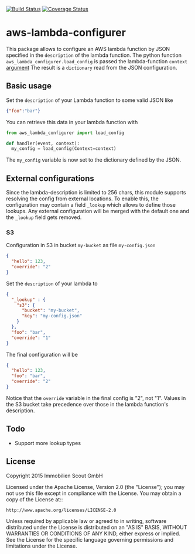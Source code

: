 [![Build Status](https://travis-ci.org/ImmobilienScout24/aws-lambda-configurer.svg?branch=master)](https://travis-ci.org/ImmobilienScout24/aws-lambda-configurer)
[![Coverage Status](https://coveralls.io/repos/ImmobilienScout24/aws-lambda-configurer/badge.svg?branch=master&service=github)](https://coveralls.io/github/ImmobilienScout24/aws-lambda-configurer?branch=master)

# aws-lambda-configurer

This package allows to configure an AWS lambda function by JSON specified in the `description` of the lambda function.
The python function `aws_lambda_configurer.load_config` is passed the lambda-function `context` [argument](http://docs.aws.amazon.com/de_de/lambda/latest/dg/python-context-object.html) 
The result is a `dictionary` read from the JSON configuration.

## Basic usage

Set the `description` of your Lambda function to some valid JSON like
```JSON
{"foo":"bar"}
```
You can retrieve this data in your lambda function with
```python
from aws_lambda_configurer import load_config

def handler(event, context):
  my_config = load_config(Context=context)
```
The `my_config` variable is now set to the dictionary defined by the JSON.
  
## External configurations 

Since the lambda-description is limited to 256 chars, this module supports resolving the config from external locations.
To enable this, the configuration may contain a field `_lookup` which allows to define those lookups.
Any external configuration will be merged with the default one and the `_lookup` field gets removed.
   
### S3    

Configuration in S3 in bucket `my-bucket` as file `my-config.json`
```JSON
{
  "hello": 123,
  "override": "2"
}
```

Set the `description` of your lambda to
```JSON
{  
  "_lookup" : {
    "s3": {
      "bucket": "my-bucket",
      "key": "my-config.json"
    }
  }, 
  "foo": "bar",
  "override": "1"
}
```

The final configuration will be
```JSON
{
  "hello": 123,
  "foo": "bar", 
  "override": "2"
}
```
Notice that the `override` variable in the final config is "2", not "1". Values in the S3 bucket take precedence over those in the lambda function's description.

## Todo

- Support more lookup types

## License

Copyright 2015 Immobilien Scout GmbH

Licensed under the Apache License, Version 2.0 (the "License"); you may
not use this file except in compliance with the License. You may obtain
a copy of the License at::

    http://www.apache.org/licenses/LICENSE-2.0

Unless required by applicable law or agreed to in writing, software
distributed under the License is distributed on an "AS IS" BASIS,
WITHOUT WARRANTIES OR CONDITIONS OF ANY KIND, either express or implied.
See the License for the specific language governing permissions and
limitations under the License.

